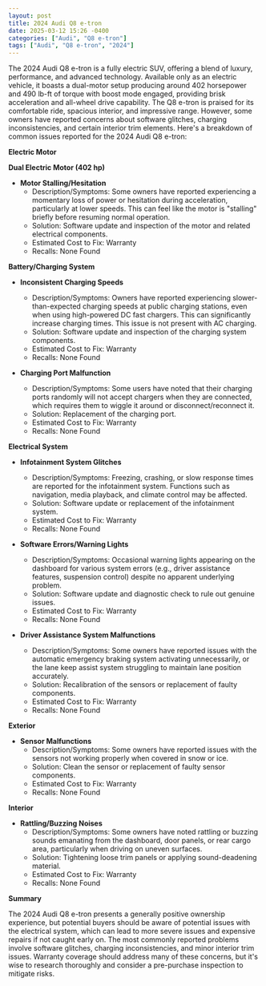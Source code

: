 ```yaml
---
layout: post
title: 2024 Audi Q8 e-tron
date: 2025-03-12 15:26 -0400
categories: ["Audi", "Q8 e-tron"]
tags: ["Audi", "Q8 e-tron", "2024"]
---
```

The 2024 Audi Q8 e-tron is a fully electric SUV, offering a blend of luxury, performance, and advanced technology. Available only as an electric vehicle, it boasts a dual-motor setup producing around 402 horsepower and 490 lb-ft of torque with boost mode engaged, providing brisk acceleration and all-wheel drive capability. The Q8 e-tron is praised for its comfortable ride, spacious interior, and impressive range. However, some owners have reported concerns about software glitches, charging inconsistencies, and certain interior trim elements.
Here's a breakdown of common issues reported for the 2024 Audi Q8 e-tron:

**Electric Motor**

**Dual Electric Motor (402 hp)**

*   **Motor Stalling/Hesitation**
    *   Description/Symptoms: Some owners have reported experiencing a momentary loss of power or hesitation during acceleration, particularly at lower speeds. This can feel like the motor is "stalling" briefly before resuming normal operation.
    *   Solution: Software update and inspection of the motor and related electrical components.
    *   Estimated Cost to Fix: Warranty
    *   Recalls: None Found

**Battery/Charging System**

*   **Inconsistent Charging Speeds**
    *   Description/Symptoms: Owners have reported experiencing slower-than-expected charging speeds at public charging stations, even when using high-powered DC fast chargers. This can significantly increase charging times. This issue is not present with AC charging.
    *   Solution: Software update and inspection of the charging system components.
    *   Estimated Cost to Fix: Warranty
    *   Recalls: None Found

*   **Charging Port Malfunction**
    *   Description/Symptoms: Some users have noted that their charging ports randomly will not accept chargers when they are connected, which requires them to wiggle it around or disconnect/reconnect it.
    *   Solution: Replacement of the charging port.
    *   Estimated Cost to Fix: Warranty
    *   Recalls: None Found

**Electrical System**

*   **Infotainment System Glitches**
    *   Description/Symptoms: Freezing, crashing, or slow response times are reported for the infotainment system. Functions such as navigation, media playback, and climate control may be affected.
    *   Solution: Software update or replacement of the infotainment system.
    *   Estimated Cost to Fix: Warranty
    *   Recalls: None Found

*   **Software Errors/Warning Lights**
    *   Description/Symptoms: Occasional warning lights appearing on the dashboard for various system errors (e.g., driver assistance features, suspension control) despite no apparent underlying problem.
    *   Solution: Software update and diagnostic check to rule out genuine issues.
    *   Estimated Cost to Fix: Warranty
    *   Recalls: None Found

*   **Driver Assistance System Malfunctions**
    *   Description/Symptoms: Some owners have reported issues with the automatic emergency braking system activating unnecessarily, or the lane keep assist system struggling to maintain lane position accurately.
    *   Solution: Recalibration of the sensors or replacement of faulty components.
    *   Estimated Cost to Fix: Warranty
    *   Recalls: None Found

**Exterior**

*   **Sensor Malfunctions**
    *   Description/Symptoms: Some owners have reported issues with the sensors not working properly when covered in snow or ice.
    *   Solution: Clean the sensor or replacement of faulty sensor components.
    *   Estimated Cost to Fix: Warranty
    *   Recalls: None Found

**Interior**

*   **Rattling/Buzzing Noises**
    *   Description/Symptoms: Some owners have noted rattling or buzzing sounds emanating from the dashboard, door panels, or rear cargo area, particularly when driving on uneven surfaces.
    *   Solution: Tightening loose trim panels or applying sound-deadening material.
    *   Estimated Cost to Fix: Warranty
    *   Recalls: None Found

**Summary**

The 2024 Audi Q8 e-tron presents a generally positive ownership experience, but potential buyers should be aware of potential issues with the electrical system, which can lead to more severe issues and expensive repairs if not caught early on. The most commonly reported problems involve software glitches, charging inconsistencies, and minor interior trim issues. Warranty coverage should address many of these concerns, but it's wise to research thoroughly and consider a pre-purchase inspection to mitigate risks.

